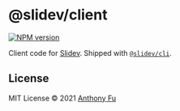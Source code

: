 # @slidev/client

[![NPM version](https://img.shields.io/npm/v/@slidev/client?color=3AB9D4&label=)](https://www.npmjs.com/package/@slidev/client)

Client code for [Slidev](https://sli.dev). Shipped with [`@slidev/cli`](https://www.npmjs.com/package/@slidev/cli).

## License

MIT License © 2021 [Anthony Fu](https://github.com/antfu)

